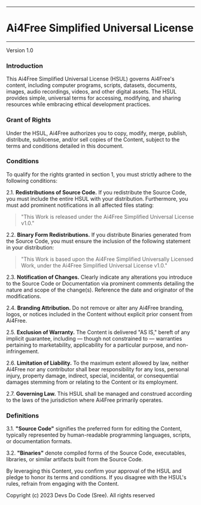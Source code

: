 ****************************************
# Ai4Free Simplified Universal License 
****************************************

Version 1.0

### Introduction

This Ai4Free Simplified Universal License (HSUL) governs Ai4Free's content, including computer programs, scripts, datasets, documents, images, audio recordings, videos, and other digital assets. The HSUL provides simple, universal terms for accessing, modifying, and sharing resources while embracing ethical development practices.

### Grant of Rights

Under the HSUL, Ai4Free authorizes you to copy, modify, merge, publish, distribute, sublicense, and/or sell copies of the Content, subject to the terms and conditions detailed in this document.

### Conditions

To qualify for the rights granted in section 1, you must strictly adhere to the following conditions:

2.1. **Redistributions of Source Code.**
   If you redistribute the Source Code, you must include the entire HSUL with your distribution. Furthermore, you must add prominent notifications in all affected files stating:

   > "This Work is released under the Ai4Free Simplified Universal License v1.0."

2.2. **Binary Form Redistributions.**
   If you distribute Binaries generated from the Source Code, you must ensure the inclusion of the following statement in your distribution:

   > "This Work is based upon the Ai4Free Simplified Universally Licensed Work, under the Ai4Free Simplified Universal License v1.0."

2.3. **Notification of Changes.**
   Clearly indicate any alterations you introduce to the Source Code or Documentation via prominent comments detailing the nature and scope of the change(s). Reference the date and originator of the modifications.

2.4. **Branding Attribution.**
   Do not remove or alter any Ai4Free branding, logos, or notices included in the Content without explicit prior consent from Ai4Free.

2.5. **Exclusion of Warranty.**
   The Content is delivered "AS IS," bereft of any implicit guarantee, including — though not constrained to — warranties pertaining to marketability, applicability for a particular purpose, and non-infringement.

2.6. **Limitation of Liability.**
   To the maximum extent allowed by law, neither Ai4Free nor any contributor shall bear responsibility for any loss, personal injury, property damage, indirect, special, incidental, or consequential damages stemming from or relating to the Content or its employment.

2.7. **Governing Law.**
   This HSUL shall be managed and construed according to the laws of the jurisdiction where Ai4Free primarily operates.

### Definitions

3.1. **"Source Code"** signifies the preferred form for editing the Content, typically represented by human-readable programming languages, scripts, or documentation formats.

3.2. **"Binaries"** denote compiled forms of the Source Code, executables, libraries, or similar artifacts built from the Source Code.

By leveraging this Content, you confirm your approval of the HSUL and pledge to honor its terms and conditions. If you disagree with the HSUL's rules, refrain from engaging with the Content.

Copyright (c) 2023 Devs Do Code (Sree). All rights reserved
